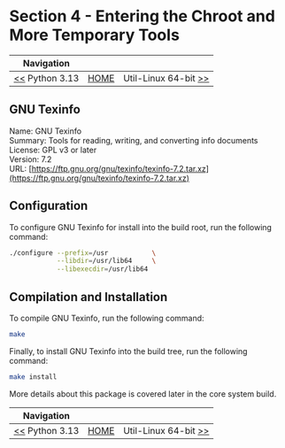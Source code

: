 # Section 4 - Entering the Chroot and More Temporary Tools

| Navigation |||
| --- | --- | ---: |
| [<<](./Python313.md) Python 3.13 | [HOME](../README.md) | Util-Linux 64-bit [>>](./UtilLinux64bit.md) |

## GNU Texinfo

Name: GNU Texinfo<br />
Summary: Tools for reading, writing, and converting info documents<br />
License: GPL v3 or later<br />
Version: 7.2<br />
URL: [https://ftp.gnu.org/gnu/texinfo/texinfo-7.2.tar.xz](https://ftp.gnu.org/gnu/texinfo/texinfo-7.2.tar.xz)<br />

## Configuration

To configure GNU Texinfo for install into the build root, run the following command:

```bash
./configure --prefix=/usr           \
            --libdir=/usr/lib64     \
            --libexecdir=/usr/lib64
```

## Compilation and Installation

To compile GNU Texinfo, run the following command:

```bash
make
```

Finally, to install GNU Texinfo into the build tree, run the following command:

```bash
make install
```

More details about this package is covered later in the core system build.

| Navigation |||
| --- | --- | ---: |
| [<<](./Python313.md) Python 3.13 | [HOME](../README.md) | Util-Linux 64-bit [>>](./UtilLinux64bit.md) |
